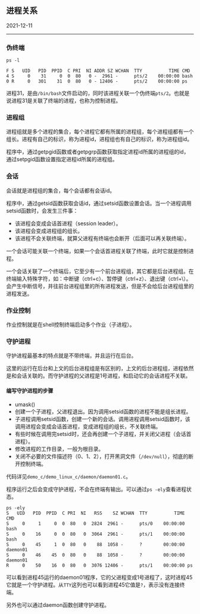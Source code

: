 ## 进程关系

2021-12-11

---

### 伪终端

```
ps -l
```

```
F S   UID   PID  PPID  C PRI  NI ADDR SZ WCHAN  TTY          TIME CMD
4 S     0    31     0  0  80   0 -  2961 -      pts/2    00:00:00 bash
0 R     0   301    31  0  80   0 - 12406 -      pts/2    00:00:00 ps
```

进程31，是由`/bin/bash`文件启动的，同时该进程关联一个伪终端`pts/2`。也就是说进程31是关联了终端的进程，也称为控制进程。

### 进程组

进程组就是多个进程的集合，每个进程它都有所属的进程组，每个进程组都有一个组长。进程有自己的标识，称为进程id，进程组也有自己的标识，称为进程组id。

程序中，通过getpgid函数或者getpgrp函数获取指定进程id所属的进程组的id，通过setpgid函数设置指定进程id所属的进程组。

### 会话

会话就是进程组的集合，每个会话都有会话id。

程序中，通过getsid函数获取会话id，通过setsid函数设置会话。当一个进程调用setsid函数时，会发生三件事：

- 该进程会变成会话首进程（session leader）。
- 该进程会变成进程组的组长。
- 该进程不会关联终端，就算父进程有终端也会断开（后面可以再关联终端）。

一个会话可能关联一个终端，如果一个会话首进程关联了终端，此时它就是控制进程。

一个会话关联了一个终端后，它至少有一个前台进程组，其它都是后台进程组。在终端输入特殊字符，如：中断键（ctrl+c）、暂停键（ctrl+z）、退出键（ctrl+\）。会产生中断信号，并往前台进程组里的所有进程发送，但是不会给后台进程组里的进程发送。

### 作业控制

作业控制就是在shell控制终端启动多个作业（子进程）。

### 守护进程

守护进程最基本的特点就是不带终端，并且运行在后台。

这里的运行在后台和上文的后台进程组是有区别的，上文的后台进程组，进程依然是和会话关联的。而守护进程的父进程是1号进程，和启动它的会话进程不关联。

#### 编写守护进程的步骤

- umask()
- 创建一个子进程，父进程退出。因为调用setsid函数的进程不能是组长进程。
- 子进程调用setsid函数，创建一个新的会话。调用进程调用setsid函数时，该调用进程会变成会话首进程，变成进程组的组长，不关联终端。
- 有些时候在调用完setsid时，还会再创建一个子进程，并关闭父进程（会话首进程）。
- 修改进程的工作目录，一般为根目录。
- 关闭不必要的文件描述符（0、1、2），打开黑洞文件（`/dev/null`），彻底的断开控制终端。

代码详见`demo_c/demo_linux_c/daemon/daemon01.c`。

程序运行之后会变成守护进程，不会在终端有输出。可以通过`ps -ely`查看进程状态。

```
ps -ely
S   UID   PID  PPID  C PRI  NI   RSS    SZ WCHAN  TTY          TIME CMD
S     0     1     0  0  80   0  2824  2961 -      pts/0    00:00:00 bash
S     0    16     0  0  80   0  3064  2961 -      pts/1    00:00:00 bash
S     0    45     1  0  80   0    88  1058 -      ?        00:00:00 daemon01
S     0    46    45  0  80   0    88  1058 -      ?        00:00:00 daemon01
R     0    50    16  0  80   0  3076 12406 -      pts/1    00:00:00 ps
```

可以看到进程45运行的daemon01程序，它的父进程变成1号进程了，这时进程45它就是一个守护进程。从`TTY`这列也可以看到进程45它值是`?`，表示没有连接终端。

另外也可以通过daemon函数创建守护进程。